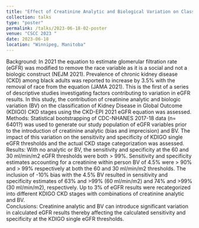 ```yaml
---
title: "Effect of Creatinine Analytic and Biological Variation on Classification of Chronic Kidney Disease Stages using the CKD-EPI 2021 eGFR Equation"
collection: talks
type: "poster"
permalink: /talks/2023-06-18-02-poster
venue: "CSCC 2023 "
date: 2023-06-18
location: "Winnipeg, Manitoba"
---
```


Background:  In 2021 the equation to estimate glomerular filtration rate (eGFR) was modified to remove the race variable as it is a social and not a biologic construct (NEJM 2021).  Prevalence of chronic kidney disease (CKD) among black adults was reported to increase by 3.5% with the removal of race from the equation (JAMA 2021).  This is the first of a series of descriptive studies investigating factors contributing to variation in eGFR results. In this study, the contribution of creatinine analytic and biologic variation (BV) on the classification of Kidney Disease in Global Outcome (KDIGO) CKD stages using the CKD-EPI 2021 eGFR equation was assessed. 
Methods:  Statistical bootstrapping of CDC-NHANES 2017-18 data (n= 6401?) was used to generate our study population of eGFR variables prior to the introduction of creatinine analytic (bias and imprecision) and BV.  The impact of this variation on the sensitivity and specificity of KDIGO single eGFR thresholds and the actual CKD stage categorization was assessed.  
Results: With no analytic or BV, the sensitivity and specificity at the 60 and 30 ml/min/m2 eGFR thresholds were both > 99%.  Sensitivity and specificity estimates accounting for a creatinine within person BV of 4.5% were > 90% and > 99% respectively at both the 60 and 30 ml/min/m2 thresholds.  The inclusion of -10% bias with the 4.5% BV resulted in sensitivity and specificity estimates of 63% and >99% (60 ml/min/m2) and 74% and >99% (30 ml/min/m2), respectively.  Up to 3% of eGFR results were recategorized into different KDIGO CKD stages with combinations of creatinine analytic and BV.  
Conclusions:  Creatinine analytic and BV can introduce significant variation in calculated eGFR results thereby affecting the calculated sensitivity and specificity at the KDIGO single eGFR thresholds.  